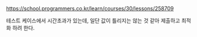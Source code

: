 https://school.programmers.co.kr/learn/courses/30/lessons/258709

테스트 케이스에서 시간초과가 있는데, 일단 값이 틀리지는 않는 것 같아 제출하고 최적화 하려 한다.